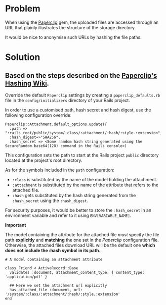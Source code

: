 # Problem

When using the [Paperclip](http://github.com/thoughtbot/paperclip) gem, the uploaded files are accessed through an URL that plainly illustrates the structure of the storage directory.

It would be nice to anonymise such URLs by hashing the file paths.

# Solution
## Based on the steps described on the [Paperclip's Hashing Wiki](https://github.com/thoughtbot/paperclip/wiki/Hashing).

 Override the default `Paperclip` settings by creating a `paperclip_defaults.rb` file in the `config/initializers` directory of your Rails project.

 In order to use a customised path, hash secret and hash digest, use the following configuration override:

````
Paperclip::Attachment.default_options.update({
  :path => ":rails_root/public/system/:class/:attachment/:hash/:style.:extension",
  :hash_digest=>"SHA256",
  :hash_secret => <Some random hash string generated using the SecureRandom.base64(128) command in the Rails console>)
````

 This configuration sets the path to start at the Rails project `public` directory located at the project's root directory.

As for the symbols included in the `path` configuration:
  - `:class` is substituted by the name of the model holding the attachment.
  - `:attachment` is substituted by the name of the attribute that refers to the attached file.
  - `:hash` gets substituted by the hash string generated from the `:hash_secret` using the `:hash_digest`.

 For security purposes, it would be better to store the `:hash_secret` in an environment variable and refer to it using `ENV[VARIABLE_NAME]`.

**Important**

The model containing the attribute for the attached file *must* specify the file path **explicitly** and **matching** the one set in the *Paperclip* configuration file. Otherwise, the attached files download URL will be the default one **which does not include the :hash symbol in its path**.

````
# A model containing an attachment attribute

class Friend < ActiveRecord::Base
  validates :document, attachment_content_type: { content_type: 'application/pdf' }

  ## Here we set the attachment url explicitly
  has_attached_file :document, url: '/system/:class/:attachment/:hash/:style.:extension'
end
````
